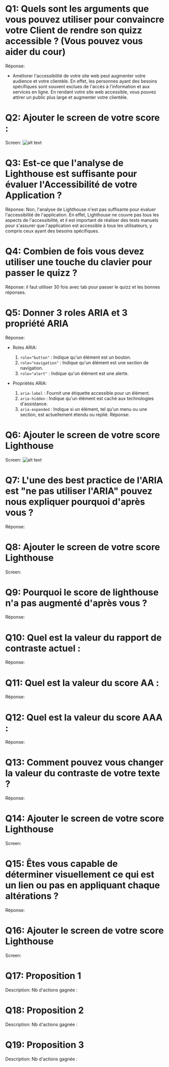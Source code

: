# Q1: Quels sont les arguments que vous pouvez utiliser pour convaincre votre Client de rendre son quizz accessible ? (Vous pouvez vous aider du cour)
Réponse:
- Améliorer l'accessibilité de votre site web peut augmenter votre audience et votre clientèle. En effet, les personnes ayant des besoins spécifiques sont souvent exclues de l'accès à l'information et aux services en ligne. En rendant votre site web accessible, vous pouvez attirer un public plus large et augmenter votre clientèle.

# Q2: Ajouter le screen de votre score :
Screen:
![alt text]({BC47DFC9-8137-4EC4-87FA-9F4DAD83B39B}.png)

# Q3: Est-ce que l'analyse de Lighthouse est suffisante pour évaluer l'Accessibilité de votre Application ?
Réponse:
Non, l'analyse de Lighthouse n'est pas suffisante pour évaluer l'accessibilité de l'application. En effet, Lighthouse ne couvre pas tous les aspects de l'accessibilité, et il est important de réaliser des tests manuels pour s'assurer que l'application est accessible à tous les utilisateurs, y compris ceux ayant des besoins spécifiques.

# Q4: Combien de fois vous devez utiliser une touche du clavier pour passer le quizz ?
Réponse: il faut utiliser 30 fois avec tab pour passer le quizz et les bonnes réponses.

# Q5: Donner 3 roles ARIA et 3 propriété ARIA
Réponse:
- Roles ARIA:
    1. `role="button"` : Indique qu'un élément est un bouton.
    2. `role="navigation"` : Indique qu'un élément est une section de navigation.
    3. `role="alert"` : Indique qu'un élément est une alerte.

- Propriétés ARIA:
    1. `aria-label` : Fournit une étiquette accessible pour un élément.
    2. `aria-hidden` : Indique qu'un élément est caché aux technologies d'assistance.
    3. `aria-expanded` : Indique si un élément, tel qu'un menu ou une section, est actuellement étendu ou replié.
Réponse:

# Q6: Ajouter le screen de votre score Lighthouse
Screen:
![alt text]({5B053236-A587-4B4F-A828-300AF6B0AD89}.png)

# Q7: L'une des best practice de l'ARIA est "ne pas utiliser l'ARIA" pouvez nous expliquer pourquoi d'après vous ?
Réponse:

# Q8: Ajouter le screen de votre score Lighthouse
Screen:

# Q9: Pourquoi le score de lighthouse n'a pas augmenté d'après vous ?
Réponse:

# Q10: Quel est la valeur du rapport de contraste actuel :
Réponse:

# Q11: Quel est la valeur du score AA :
Réponse:

# Q12: Quel est la valeur du score AAA :
Réponse:

# Q13: Comment pouvez vous changer la valeur du contraste de votre texte ?
Réponse:

# Q14: Ajouter le screen de votre score Lighthouse
Screen:

# Q15: Êtes vous capable de déterminer visuellement ce qui est un lien ou pas en appliquant chaque altérations ?
Réponse:

# Q16: Ajouter le screen de votre score Lighthouse
Screen:

# Q17:  Proposition 1
Description:
Nb d'actions gagnée : 

# Q18:  Proposition 2
Description:
Nb d'actions gagnée : 

# Q19:  Proposition 3
Description:
Nb d'actions gagnée : 

